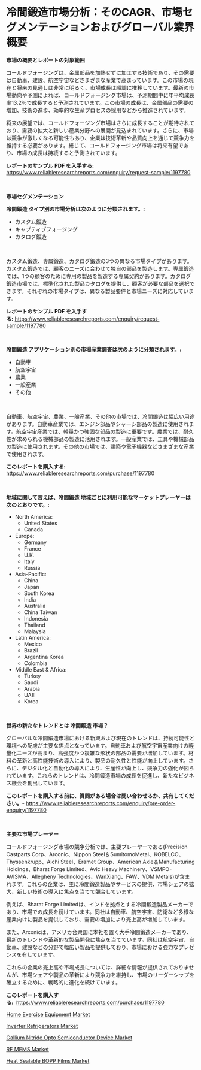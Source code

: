 <p><h1>冷間鍛造市場分析：そのCAGR、市場セグメンテーションおよびグローバル業界概要</h1></p><p><strong>市場の概要とレポートの対象範囲</strong></p>
<p><p>コールドフォージングは、金属部品を加熱せずに加工する技術であり、その需要は自動車、建設、航空宇宙などさまざまな産業で高まっています。この市場の現在と将来の見通しは非常に明るく、市場成長は順調に推移しています。最新の市場動向や予測によれば、コールドフォージング市場は、予測期間中に年平均成長率13.2％で成長すると予測されています。この市場の成長は、金属部品の需要の増加、技術の進歩、効率的な生産プロセスの採用などから推進されています。</p><p>将来の展望では、コールドフォージング市場はさらに成長することが期待されており、需要の拡大と新しい産業分野への展開が見込まれています。さらに、市場は競争が激しくなる可能性もあり、企業は技術革新や品質向上を通じて競争力を維持する必要があります。総じて、コールドフォージング市場は将来有望であり、市場の成長は持続すると予測されています。</p></p>
<p><strong>レポートのサンプル PDF を入手する:</strong> <a href="https://www.reliableresearchreports.com/enquiry/request-sample/1197780">https://www.reliableresearchreports.com/enquiry/request-sample/1197780</a></p>
<p>&nbsp;</p>
<p><strong>市場セグメンテーション</strong></p>
<p><strong>冷間鍛造 タイプ別の市場分析は次のように分類されます。:</strong></p>
<p><ul><li>カスタム鍛造</li><li>キャプティブフォージング</li><li>カタログ鍛造</li></ul></p>
<p>&nbsp;</p>
<p><p>カスタム鍛造、専属鍛造、カタログ鍛造の3つの異なる市場タイプがあります。カスタム鍛造では、顧客のニーズに合わせて独自の部品を製造します。専属鍛造では、1つの顧客のために専用の製品を製造する専属契約があります。カタログ鍛造市場では、標準化された製品カタログを提供し、顧客が必要な部品を選択できます。それぞれの市場タイプは、異なる製品要件と市場ニーズに対応しています。</p></p>
<p><strong>レポートのサンプル PDF を入手する:</strong>&nbsp;<a href="https://www.reliableresearchreports.com/enquiry/request-sample/1197780">https://www.reliableresearchreports.com/enquiry/request-sample/1197780</a></p>
<p>&nbsp;</p>
<p><strong> 冷間鍛造 アプリケーション別の市場産業調査は次のように分類されます。:</strong></p>
<p><ul><li>自動車</li><li>航空宇宙</li><li>農業</li><li>一般産業</li><li>その他</li></ul></p>
<p>&nbsp;</p>
<p><p>自動車、航空宇宙、農業、一般産業、その他の市場では、冷間鍛造は幅広い用途があります。自動車産業では、エンジン部品やシャーシ部品の製造に使用されます。航空宇宙産業では、軽量かつ強固な部品の製造に重要です。農業では、耐久性が求められる機械部品の製造に活用されます。一般産業では、工具や機械部品の製造に使用されます。その他の市場では、建築や電子機器などさまざまな産業で使用されます。</p></p>
<p><strong>このレポートを購入する:</strong>&nbsp; <a href="https://www.reliableresearchreports.com/purchase/1197780">https://www.reliableresearchreports.com/purchase/1197780</a></p>
<p>&nbsp;</p>
<p><strong>地域に関して言えば、冷間鍛造 地域ごとに利用可能なマーケットプレーヤーは次のとおりです。:</strong></p>
<p><ul>
    <li>
        North America:
        <ul>
            <li>United States</li>
            <li>Canada</li>
        </ul>
    </li>
    <li>
        Europe:
        <ul>
            <li>Germany</li>
            <li>France</li>
            <li>U.K.</li>
            <li>Italy</li>
            <li>Russia</li>
        </ul>
    </li>
    <li>
        Asia-Pacific:
        <ul>
            <li>China</li>
            <li>Japan</li>
            <li>South Korea</li>
            <li>India</li>
            <li>Australia</li>
            <li>China Taiwan</li>
            <li>Indonesia</li>
            <li>Thailand</li>
            <li>Malaysia</li>
        </ul>
    </li>
    <li>
        Latin America:
        <ul>
            <li>Mexico</li>
            <li>Brazil</li>
            <li>Argentina Korea</li>
            <li>Colombia</li>
        </ul>
    </li>
    <li>
        Middle East & Africa:
        <ul>
            <li>Turkey</li>
            <li>Saudi</li>
            <li>Arabia</li>
            <li>UAE</li>
            <li>Korea</li>
        </ul>
    </li>
    </ul></p>
<p>&nbsp;</p>
<p><strong>世界の新たなトレンドとは 冷間鍛造 市場？</strong></p>
<p><p>グローバルな冷間鍛造市場における新興および現在のトレンドは、持続可能性と環境への配慮が主要な焦点となっています。自動車および航空宇宙産業向けの軽量化ニーズが高まり、高強度かつ複雑な形状の部品の需要が増加しています。材料の革新と高性能技術の導入により、製品の耐久性と性能が向上しています。さらに、デジタル化と自動化の導入により、生産性が向上し、競争力の強化が図られています。これらのトレンドは、冷間鍛造市場の成長を促進し、新たなビジネス機会を創出しています。</p></p>
<p><strong>このレポートを購入する前に、質問がある場合は問い合わせるか、共有してください。</strong>- <a href="https://www.reliableresearchreports.com/enquiry/pre-order-enquiry/1197780">https://www.reliableresearchreports.com/enquiry/pre-order-enquiry/1197780</a></p>
<p>&nbsp;</p>
<p><strong>主要な市場プレーヤー</strong></p>
<p><p>コールドフォージング市場の競争分析では、主要プレーヤーである(Precision Castparts Corp、Arconic、Nippon Steel＆SumitomoMetal、KOBELCO、Thyssenkrupp、Aichi Steel、Eramet Group、American Axle＆Manufacturing Holdings、Bharat Forge Limited、Avic Heavy Machinery、VSMPO-AVISMA、Allegheny Technologies、WanXiang、FAW、VDM Metals)が含まれます。これらの企業は、主に冷間鍛造製品やサービスの提供、市場シェアの拡大、新しい技術の導入に焦点を当てて競合しています。</p><p>例えば、Bharat Forge Limitedは、インドを拠点とする冷間鍛造製品メーカーであり、市場での成長を続けています。同社は自動車、航空宇宙、防衛など多様な産業向けに製品を提供しており、需要の増加により売上高が増加しています。</p><p>また、Arconicは、アメリカ合衆国に本社を置く大手冷間鍛造メーカーであり、最新のトレンドや革新的な製品開発に焦点を当てています。同社は航空宇宙、自動車、建設などの分野で幅広い製品を提供しており、市場における強力なプレゼンスを有しています。</p><p>これらの企業の売上高や市場成長については、詳細な情報が提供されておりませんが、市場シェアや製品の革新により競争力を維持し、市場のリーダーシップを確立するために、戦略的に進化を続けています。</p></p>
<p><strong>このレポートを購入する:</strong>&nbsp;&nbsp;<a href="https://www.reliableresearchreports.com/purchase/1197780">https://www.reliableresearchreports.com/purchase/1197780</a></p>
<p><p><a href="https://view.publitas.com/reportprime-1/home-exercise-equipment-market-research-report-provides-thorough-industry-overview-which-offers-an-in-depth-analysis-of-product-trends-and-new-market-divisions/">Home Exercise Equipment Market</a></p><p><a href="https://rainy-horn-d69.notion.site/Inverter-Refrigerators-Market-Size-Reflecting-a-Forecast-Till-2031-Market-By-Type-By-Application-a-bb8112e4a72e4266a589efef5269aeb6">Inverter Refrigerators Market</a></p><p><a href="https://github.com/Glendatilghmankmgz0rbhwpy/Market-Research-Report-List-1/blob/main/gallium-nitride-opto-semiconductor-device-market.md">Gallium Nitride Opto Semiconductor Device Market</a></p><p><a href="https://view.publitas.com/reportprime-1/rf-mems-market-size-market-trends-and-growth-outlook-forecasted-for-period-from-2024-to-2031/">RF MEMS Market</a></p><p><a href="https://woozy-pyroraptor-a1f.notion.site/Heat-Sealable-BOPP-Films-Market-with-the-goal-of-estimating-the-market-size-and-future-growth-potent-69ca7cbb181646a79b81c1e89c05d649">Heat Sealable BOPP Films Market</a></p></p>